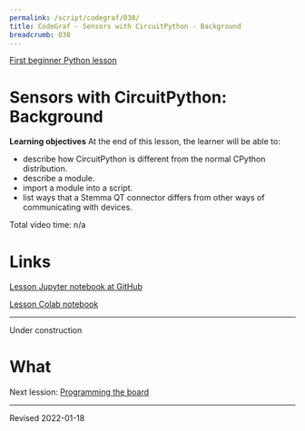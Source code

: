 ```yaml
---
permalink: /script/codegraf/038/
title: CodeGraf - Sensors with CircuitPython - Background
breadcrumb: O38
---
```


[First beginner Python lesson](../004)

# Sensors with CircuitPython: Background

**Learning objectives** At the end of this lesson, the learner will be able to:
- describe how CircuitPython is different from the normal CPython distribution.
- describe a module.
- import a module into a script.
- list ways that a Stemma QT connector differs from other ways of communicating with devices.


Total video time: n/a

# Links

[Lesson Jupyter notebook at GitHub]()

[Lesson Colab notebook]()


----

Under construction

# What


Next lession: [Programming the board](../039)

----
Revised 2022-01-18
